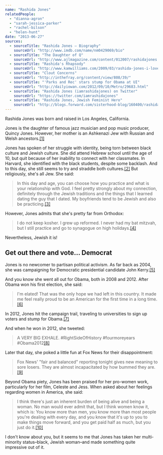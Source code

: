 ```yaml
---
name: "Rashida Jones"
relatedPeople:
  - "dianna-agron"
  - "sarah-jessica-parker"
  - "rachel-bilson"
  - "helen-hunt"
date: "2013-06-27"
sources:
  - sourceTitle: "Rashida Jones – Biography"
    sourceUrl: "http://www.imdb.com/name/nm0429069/bio"
  - sourceTitle: "The Daughter of Q"
    sourceUrl: "http://www.ajlmagazine.com/content/012007/rashidajones.html"
  - sourceTitle: "Rashida's Rhapsody"
    sourceUrl: "http://www.kamwilliams.com/2009/03/rashida-jones-i-love-you-man-interview.html"
  - sourceTitle: "Clout Concerns"
    sourceUrl: "http://inthefray.org/content/view/808/39/"
  - sourceTitle: "'Parks and Rec' stars stump for Obama at UI"
    sourceUrl: "http://dailyiowan.com/2012/09/10/Metro/29683.html"
  - sourceTitle: "Rashida Jones (iamrashidajones) on Twitter"
    sourceUrl: "https://twitter.com/iamrashidajones"
  - sourceTitle: "Rashida Jones, Jewish Feminist Hero"
    sourceUrl: "http://blogs.forward.com/sisterhood-blog/160400/rashida-jones-jewish-feminist-hero/"
---
```


Rashida Jones was born and raised in Los Angeles, California.

Jones is the daughter of famous jazz musician and pop music producer, Quincy Jones. However, her mother is an Ashkenazi Jew with Russian and Welsh ancestors.<a class="source-citation" href="#http://www.imdb.com/name/nm0429069/bio" title="Rashida Jones – Biography">[1]</a>

Jones has spoken of her struggle with identity, being torn between black culture and Jewish culture. She did attend Hebrew school until the age of 10, but quit because of her inability to connect with her classmates. In Harvard, she identified with the black students, despite some backlash. And to this day, she still seems to try and straddle both cultures.<a class="source-citation" href="#http://www.ajlmagazine.com/content/012007/rashidajones.html" title="The Daughter of Q">[2]</a> But religiously, she's all Jew. She said:

>In this day and age, you can choose how you practice and what is your relationship with God. I feel pretty strongly about my connection, definitely through the Jewish traditions and the things that I learned dating the guy that I dated. My boyfriends tend to be Jewish and also be practicing.<a class="source-citation" href="#http://www.ajlmagazine.com/content/012007/rashidajones.html" title="The Daughter of Q">[3]</a>

However, Jones admits that she's pretty far from Orthodox:

>I do not keep kosher. I grew up reformed. I never had my bat mitzvah, but I still practice and go to synagogue on high holidays.<a class="source-citation" href="#http://www.kamwilliams.com/2009/03/rashida-jones-i-love-you-man-interview.html" title="Rashida&apos;s Rhapsody">[4]</a>

Nevertheless, Jewish it is!


## Get out there and vote… Democrat

Jones is no newcomer to partisan political activism. As far back as 2004, she was campaigning for Democratic presidential candidate John Kerry.<a class="source-citation" href="#http://inthefray.org/content/view/808/39/" title="Clout Concerns">[5]</a>

And you know she went all out for Obama, both in 2008 and 2012. After Obama won his first election, she said:

>I'm elated! That was the only hope we had left in this country. It made me feel really proud to be an American for the first time in a long time.<a class="source-citation" href="#http://www.kamwilliams.com/2009/03/rashida-jones-i-love-you-man-interview.html" title="Rashida&apos;s Rhapsody">[6]</a>

In 2012, Jones hit the campaign trail, traveling to universities to sign up voters and stump for Obama.<a class="source-citation" href="#http://dailyiowan.com/2012/09/10/Metro/29683.html" title="&apos;Parks and Rec&apos; stars stump for Obama at UI">[7]</a>

And when he won in 2012, she tweeted:

>A VERY BIG EXHALE. #RightSideOfHistory #fourmoreyears #Obama2012<a class="source-citation" href="#https://twitter.com/iamrashidajones" title="Rashida Jones (iamrashidajones) on Twitter">[8]</a>

Later that day, she poked a little fun at Fox News for their disappointment:

>Fox News' "fair and balanced" reporting tonight gives new meaning to sore losers. They are almost incapacitated by how bummed they are.<a class="source-citation" href="#https://twitter.com/iamrashidajones" title="Rashida Jones (iamrashidajones) on Twitter">[9]</a>

Beyond Obama piety, Jones has been praised for her pro-women work, particularly for her film, Celeste and Jess. When asked about her feelings regarding women in America, she said:

>I think there's just an inherent burden of being alive and being a woman. No man would ever admit that, but I think women know it, which is: You know more than men, you know more than most people you're dealing with every day, and you know that it's up to you to make things move forward, and you get paid half as much, but you just do it.<a class="source-citation" href="#http://blogs.forward.com/sisterhood-blog/160400/rashida-jones-jewish-feminist-hero/" title="Rashida Jones, Jewish Feminist Hero">[10]</a>

I don't know about you, but it seems to me that Jones has taken her multi-minority status–black, Jewish woman–and made something quite impressive out of it.